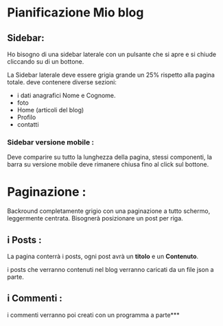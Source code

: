 # Pianificazione Mio blog



## Sidebar:

Ho bisogno di una sidebar laterale con un pulsante che si apre e si chiude cliccando su di un bottone.

La Sidebar laterale deve essere grigia grande un 25% rispetto alla pagina totale.
deve contenere diverse sezioni:

- i dati anagrafici Nome e Cognome.
- foto 
- Home (articoli del blog)
- Profilo
- contatti

### Sidebar versione mobile :

Deve comparire su tutto la lunghezza della pagina, stessi componenti, la barra su versione mobile deve rimanere chiusa fino al click sul bottone.

# Paginazione : 

Backround completamente grigio con una paginazione a tutto schermo, leggermente centrata.
Bisognerà posizionare un post per riga.

## i Posts : 

La pagina conterrà i posts, ogni post avrà un __titolo__ e un __Contenuto__.

i posts che verranno contenuti nel blog verranno caricati da un file json a parte.

## i Commenti : 

i commenti verranno poi creati con un programma a parte***




 